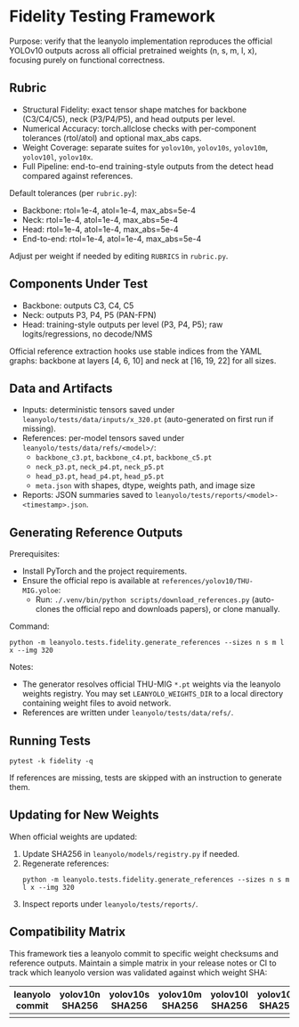 # Fidelity Testing Framework

Purpose: verify that the leanyolo implementation reproduces the official YOLOv10 outputs across all official pretrained weights (n, s, m, l, x), focusing purely on functional correctness.

## Rubric

- Structural Fidelity: exact tensor shape matches for backbone (C3/C4/C5), neck (P3/P4/P5), and head outputs per level.
- Numerical Accuracy: torch.allclose checks with per-component tolerances (rtol/atol) and optional max_abs caps.
- Weight Coverage: separate suites for `yolov10n`, `yolov10s`, `yolov10m`, `yolov10l`, `yolov10x`.
- Full Pipeline: end-to-end training-style outputs from the detect head compared against references.

Default tolerances (per `rubric.py`):
- Backbone: rtol=1e-4, atol=1e-4, max_abs=5e-4
- Neck: rtol=1e-4, atol=1e-4, max_abs=5e-4
- Head: rtol=1e-4, atol=1e-4, max_abs=5e-4
- End-to-end: rtol=1e-4, atol=1e-4, max_abs=5e-4

Adjust per weight if needed by editing `RUBRICS` in `rubric.py`.

## Components Under Test

- Backbone: outputs C3, C4, C5
- Neck: outputs P3, P4, P5 (PAN-FPN)
- Head: training-style outputs per level (P3, P4, P5); raw logits/regressions, no decode/NMS

Official reference extraction hooks use stable indices from the YAML graphs: backbone at layers [4, 6, 10] and neck at [16, 19, 22] for all sizes.

## Data and Artifacts

- Inputs: deterministic tensors saved under `leanyolo/tests/data/inputs/x_320.pt` (auto-generated on first run if missing).
- References: per-model tensors saved under `leanyolo/tests/data/refs/<model>/`:
  - `backbone_c3.pt`, `backbone_c4.pt`, `backbone_c5.pt`
  - `neck_p3.pt`, `neck_p4.pt`, `neck_p5.pt`
  - `head_p3.pt`, `head_p4.pt`, `head_p5.pt`
  - `meta.json` with shapes, dtype, weights path, and image size
- Reports: JSON summaries saved to `leanyolo/tests/reports/<model>-<timestamp>.json`.

## Generating Reference Outputs

Prerequisites:
- Install PyTorch and the project requirements.
- Ensure the official repo is available at `references/yolov10/THU-MIG.yoloe`:
  - Run: `./.venv/bin/python scripts/download_references.py` (auto-clones the official repo and downloads papers), or clone manually.

Command:
```
python -m leanyolo.tests.fidelity.generate_references --sizes n s m l x --img 320
```

Notes:
- The generator resolves official THU-MIG `*.pt` weights via the leanyolo weights registry. You may set `LEANYOLO_WEIGHTS_DIR` to a local directory containing weight files to avoid network.
- References are written under `leanyolo/tests/data/refs/`.

## Running Tests

```
pytest -k fidelity -q
```

If references are missing, tests are skipped with an instruction to generate them.

## Updating for New Weights

When official weights are updated:
1. Update SHA256 in `leanyolo/models/registry.py` if needed.
2. Regenerate references:
   ```
   python -m leanyolo.tests.fidelity.generate_references --sizes n s m l x --img 320
   ```
3. Inspect reports under `leanyolo/tests/reports/`.

## Compatibility Matrix

This framework ties a leanyolo commit to specific weight checksums and reference outputs. Maintain a simple matrix in your release notes or CI to track which leanyolo version was validated against which weight SHA:

| leanyolo commit | yolov10n SHA256 | yolov10s SHA256 | yolov10m SHA256 | yolov10l SHA256 | yolov10x SHA256 |
|------------------|------------------|------------------|------------------|------------------|------------------|
| <git-sha>        | <sha>            | <sha>            | <sha>            | <sha>            | <sha>            |

